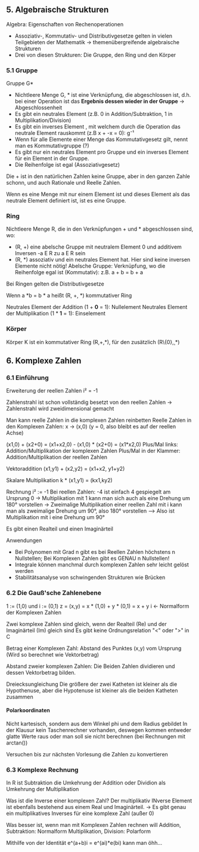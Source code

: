 ## 5. Algebraische Strukturen
Algebra: Eigenschaften von Rechenoperationen
- Assoziativ-, Kommutativ- und Distributivgesetze gelten in vielen Teilgebieten der Mathematik -> themenübergreifende algebraische Strukturen
- Drei von diesen Strukturen: Die Gruppe, den Ring und den Körper
### 5.1 Gruppe 
Gruppe G*
- Nichtleere Menge G, \* ist eine Verknüpfung, die abgeschlossen ist, d.h. bei einer Operation ist das **Ergebnis dessen wieder in der Gruppe** -> Abgeschlossenheit
- Es gibt ein neutrales Element (z.B. 0 in Addition/Subtraktion, 1 in Multiplikation/Division)
- Es gibt ein inverses Element , mit welchem durch die Operation das neutrale Element rauskommt (z.B x + -x = 0): g⁻¹
- Wenn für alle Elemente einer Menge das Kommutativgesetz gilt, nennt man es Kommutativgruppe (?)
- Es gibt nur ein neutrales Element pro Gruppe und ein inverses Element für ein Element in der Gruppe.
- Die Reihenfolge ist egal (Assoziativgesetz)

Die + ist in den natürlichen Zahlen keine Gruppe, aber in den ganzen Zahle schonn, und auch Rationale und Reelle Zahlen.

Wenn es eine Menge mit nur einem Element ist und dieses Element als das neutrale Element definiert ist, ist es eine Gruppe.
### Ring
Nichtleere Menge R, die in den Verknüpfungen + und \* abgeschlossen sind, wo:
- (R, +) eine abelsche Gruppe mit neutralem Element 0 und additivem Inversen -a E R zu a E R sein
- (R, \*) assoziativ und ein neutrales Element hat.
Hier sind keine inversen Elemente nicht nötig!
Abelsche Gruppe: Verknüpfung, wo die Reihenfolge egal ist (Kommutativ): z.B. a + b = b + a 

Bei Ringen gelten die Distributivgesetze

Wenn a \*b = b \* a heißt (R, +, \*) kommutativer Ring

Neutrales Element der Addition (1 + **0** = 1): Nullelement
Neutrales Element der Multiplikation (1 \* **1** = 1): Einselement
### Körper
Körper K ist ein kommutativer Ring (R,+,\*), für den zusätzlich (R\\{0},¸*)
## 6. Komplexe Zahlen
### 6.1 Einführung
Erweiterung der reellen Zahlen
i² = -1

Zahlenstrahl ist schon vollständig besetzt von den reellen Zahlen
-> Zahlenstrahl wird zweidimensional gemacht

Man kann reelle Zahlen in die komplexen Zahlen reinbetten
Reelle Zahlen in den Komplexen Zahlen: x -> (x,0) (y = 0, also bleibt es auf der reellen Achse)

(x1,0) + (x2+0) = (x1+x2,0) - (x1,0) \* (x2+0) = (x1\*x2,0)
Plus/Mal links: Addition/Multiplikation der komplexen Zahlen
Plus/Mal in der Klammer: Addition/Multiplikation der reellen Zahlen

Vektoraddition
(x1,y1) + (x2,y2) = (x1+x2, y1+y2)

Skalare Multiplikation
k \* (x1,y1) = (kx1,ky2)

Rechnung
i² := -1
Bei reellen Zahlen: -4 ist einfach 4 gespiegelt am Ursprung 0
-> Multiplikation mit 1 kann man sich auch als eine Drehung um 180° vorstellen
-> Zweimalige Multiplikation einer reellen Zahl mit i kann man als zweimalige Drehung um 90°, also 180° vorstellen
--> Also ist Multiplikation mit i eine Drehung um 90°

Es gibt einen Realteil und einen Imaginärteil

Anwendungen
- Bei Polynomen mit Grad n gibt es bei Reellen Zahlen höchstens n Nullstellen; Bei Komplexen Zahlen gibt es GENAU n Nullstellen!
- Integrale können manchmal durch komplexen Zahlen sehr leicht gelöst werden
- Stabilitätsanalyse von schwingenden Strukturen wie Brücken

### 6.2 Die Gauß'sche Zahlenebene
1 := (1,0) und i := (0,1)
z = (x,y) = x \* (1,0) + y \* (0,1) = x + y i <- Normalform der Komplexen Zahlen

Zwei komplexe Zahlen sind gleich, wenn der Realteil (Re) und der Imaginärteil (Im) gleich sind
Es gibt keine Ordnungsrelation "<" oder ">" in C

Betrag einer Komplexen Zahl:
Abstand des Punktes (x,y) vom Ursprung
(Wird so berechnet wie Vektorbetrag)

Abstand zweier komplexen Zahlen:
Die Beiden Zahlen dividieren und dessen Vektorbetrag bilden.

Dreiecksungleichung
Die größere der zwei Katheten ist kleiner als die Hypothenuse, aber die Hypotenuse ist kleiner als die beiden Katheten zusammen
#### Polarkoordinaten
Nicht kartesisch, sondern aus dem Winkel phi und dem Radius gebildet
In der Klausur kein Taschenrechner vorhanden, deswegen kommen entweder glatte Werte raus oder man soll sie nicht berechnen (bei Rechnungen mit arctan())

Versuchen bis zur nächsten Vorlesung die Zahlen zu konvertieren
### 6.3 Komplexe Rechnung

In R ist Subtraktion die Umkehrung der Addition oder Dividion als Umkehrung der Multiplikation

Was ist die Inverse einer komplexen Zahl?
Der multiplikativ INverse Element ist ebenfalls bestehend aus einem Real und Imaginärteil.
-> Es gibt genau ein multiplikatives Inverses für eine komplexe Zahl (außer 0)

Was besser ist, wenn man mit Komplexen Zahlen rechnen will
Addition, Subtraktion: Normalform
Multiplikation, Division: Polarform

Mithilfe von der Identität e^(a+b)i = e^(ai)\*e(bi) kann man öhh...
